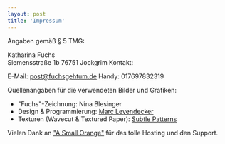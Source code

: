 ```yaml
---
layout: post
title: 'Impressum'
---
```


Angaben gemäß § 5 TMG:

Katharina Fuchs  
Siemensstraße 1b
76751 Jockgrim
Kontakt:

E-Mail:  post@fuchsgehtum.de
Handy: 017697832319

Quellenangaben für die verwendeten Bilder und Grafiken:

* "Fuchs"-Zeichnung: Nina Blesinger
* Design & Programmierung: [Marc Leyendecker](http://www.marcleyendecker.com) 
* Texturen (Wavecut & Textured Paper): [Subtle Patterns](http://subtlepatterns.com/)

Vielen Dank an ["A Small Orange"](http://asmallorange.com/) für das tolle Hosting und den Support.